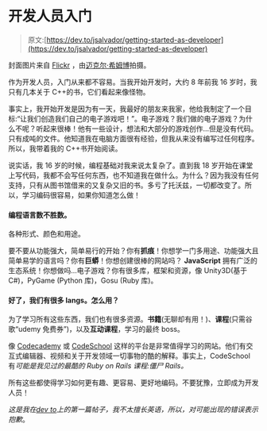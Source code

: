 # 开发人员入门

> 原文:[https://dev.to/jsalvador/getting-started-as-developer](https://dev.to/jsalvador/getting-started-as-developer)

封面图片来自 [Flickr](https://www.flickr.com/photos/riebart/4466482623) ，由[迈克尔·希姆博](https://www.flickr.com/photos/riebart)拍摄。

作为开发人员，入门从来都不容易。当我开始开发时，大约 8 年前我 16 岁时，我只有几本关于 C++的书，它们看起来像怪物。

事实上，我开始开发是因为有一天，我最好的朋友来我家，他给我制定了一个目标:“让我们创造我们自己的电子游戏吧！”。电子游戏？我们做的电子游戏？为什么不呢？听起来很棒！他有一些设计，想法和大部分的游戏创作...但是没有代码。只有成吨的文件。他知道我在电脑方面很有经验，但我从来没有编写过任何程序。所以，我带着我的 C++书开始阅读。

说实话，我 16 岁的时候，编程基础对我来说太复杂了。直到我 18 岁开始在课堂上写代码，我都不会写任何东西，也不知道我在做什么。为什么？因为我没有任何支持，只有从图书馆借来的又复杂又旧的书。多亏了托沃兹，一切都改变了。所以，学习编码很容易，如果你知道怎么做！

#### 编程语言数不胜数。

各种形式、颜色和用途。

要不要从功能强大，简单易行的开始？你有**抓痕**！你想学一门多用途、功能强大且简单易学的语言吗？你有**巨蟒**！你想创建很棒的网站吗？ **JavaScript** 拥有广泛的生态系统！你想做吗...电子游戏？你有很多库，框架和资源，像 Unity3D(基于 C#)，PyGame (Python 库)，Gosu (Ruby 库)。

#### 好了，我们有很多 langs。怎么用？

为了学习所有这些东西，我们也有很多资源。**书籍**(无聊却有用！)、**课程**(只需谷歌“udemy 免费券”)，以及**互动课程**，学习的最终 boss。

像 [Codecademy](http://codecademy.com) 或 [CodeSchool](https://www.codeschool.com/) 这样的平台是非常值得学习的网站。他们有交互式编辑器、视频和关于开发领域一切事物的酷的解释。事实上，CodeSchool 有*可能是我见过的最酷的 Ruby on Rails 课程:僵尸 Rails。*

所有这些都使得学习如何更有趣、更容易、更好地编码。不要犹豫，立即成为开发人员！

*这是我在[dev to](https://dev.to/)上的第一篇帖子，我不太擅长英语，所以，对可能出现的错误表示抱歉*。